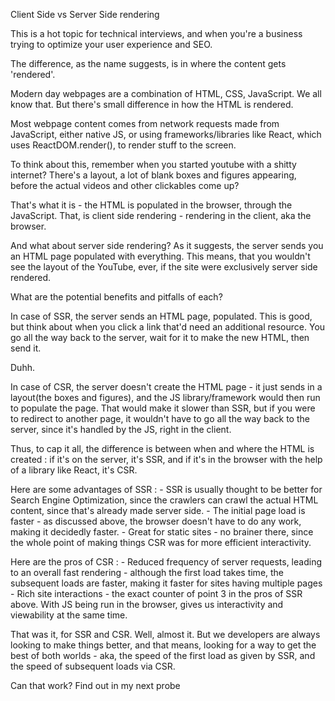 Client Side vs Server Side rendering

This is a hot topic for technical interviews, and when you're a business trying to optimize your user experience and SEO.

The difference, as the name suggests, is in where the content gets 'rendered'.

Modern day webpages are a combination of HTML, CSS, JavaScript. We all know that. But there's small difference in how the HTML is rendered. 

Most webpage content comes from network requests made from JavaScript, either native JS, or using frameworks/libraries like React, which uses ReactDOM.render(), to render stuff to the screen.

To think about this, remember when you started youtube with a shitty internet? There's a layout, a lot of blank boxes and figures appearing, before the actual videos and other clickables come up? 

That's what it is - the HTML is populated in the browser, through the JavaScript. That, is client side rendering - rendering in the client, aka the browser.

And what about server side rendering? As it suggests, the server sends you an HTML page populated with everything. This means, that you wouldn't see the layout of the YouTube, ever, if the site were exclusively server side rendered.

What are the potential benefits and pitfalls of each?

In case of SSR, the server sends an HTML page, populated. This is good, but think about when you click a link that'd need an additional resource. You go all the way back to the server, wait for it to make the new HTML, then send it. 

Duhh.

In case of CSR, the server doesn't create the HTML page - it just sends in a layout(the boxes and figures), and the JS library/framework would then run to populate the page. That would make it slower than SSR, but if you were to redirect to another page, it wouldn't have to go all the way back to the server, since it's handled by the JS, right in the client.

Thus, to cap it all, the difference is between when and where the HTML is created : if it's on the server, it's SSR, and if it's in the browser with the help of a library like React, it's CSR.

Here are some advantages of SSR : 
	- SSR is usually thought to be better for Search Engine Optimization, since the crawlers can crawl the actual HTML content, since that's already made server side.
	- The initial page load is faster - as discussed above, the browser doesn't have to do any work, making it decidedly faster.
	- Great for static sites - no brainer there, since the whole point of making things CSR was for more efficient interactivity.

Here are the pros of CSR : 
	- Reduced frequency of server requests, leading to an overall fast rendering - although the first load takes time, the subsequent loads are faster, making it faster for sites having multiple pages
	- Rich site interactions - the exact counter of point 3 in the pros of SSR above. With JS being run in the browser, gives us interactivity and viewability at the same time.

That was it, for SSR and CSR. Well, almost it. But we developers are always looking to make things better, and that means, looking for a way to get the best of both worlds - aka, the speed of the first load as given by SSR, and the speed of subsequent loads via CSR. 

Can that work? Find out in my next probe
